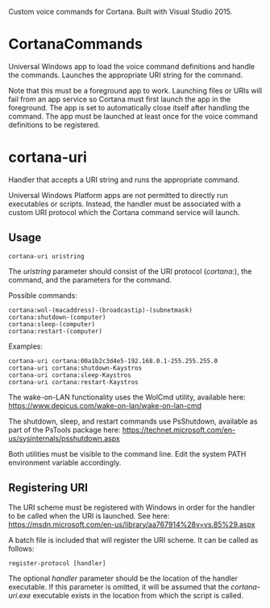 Custom voice commands for Cortana. Built with Visual Studio 2015.

CortanaCommands
==============
Universal Windows app to load the voice command definitions and handle the commands. Launches the appropriate URI string for the command.

Note that this must be a foreground app to work. Launching files or URIs will fail from an app service so Cortana must first launch the app in the foreground. The app is set to automatically close itself after handling the command. The app must be launched at least once for the voice command definitions to be registered.

cortana-uri
==============
Handler that accepts a URI string and runs the appropriate command.

Universal Windows Platform apps are not permitted to directly run executables or scripts. Instead, the handler must be associated with a custom URI protocol which the Cortana command service will launch.

Usage
---------------
	cortana-uri uristring

The *uristring* parameter should consist of the URI protocol (*cortana:*), the command, and the parameters for the command.

Possible commands:

	cortana:wol-(macaddress)-(broadcastip)-(subnetmask)
	cortana:shutdown-(computer)
	cortana:sleep-(computer)
	cortana:restart-(computer)

Examples:

	cortana-uri cortana:00a1b2c3d4e5-192.168.0.1-255.255.255.0
	cortana-uri cortana:shutdown-Kaystros
	cortana-uri cortana:sleep-Kaystros
	cortana-uri cortana:restart-Kaystros

The wake-on-LAN functionality uses the WolCmd utility, available here: https://www.depicus.com/wake-on-lan/wake-on-lan-cmd

The shutdown, sleep, and restart commands use PsShutdown, available as part of the PsTools package here: https://technet.microsoft.com/en-us/sysinternals/psshutdown.aspx

Both utilities must be visible to the command line. Edit the system PATH environment variable accordingly.

Registering URI
---------------
The URI scheme must be registered with Windows in order for the handler to be called when the URI is launched. See here: https://msdn.microsoft.com/en-us/library/aa767914%28v=vs.85%29.aspx

A batch file is included that will register the URI scheme. It can be called as follows:

	register-protocol [handler]

The optional *handler* parameter should be the location of the handler executable. If this parameter is omitted, it will be assumed that the *cortana-uri.exe* executable exists in the location from which the script is called.